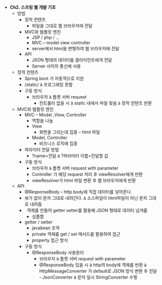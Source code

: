 ﻿- **Ch2. 스프링 웹 개발 기초**
  - 방법
    - 정적 컨텐츠
      - 파일을 그대로 웹 브라우저에 전달
    - MVC와 템플릿 엔진
      - JSP / php / … 
      - MVC – model view controller
      - server에서 html을 변형하여 웹 브라우저에 전달
    - API
      - JSON 형태의 데이터를 클라이언트에게 전달
      - Server 사이의 통신에 사용
  - 정적 컨텐츠
    - Spring boot 가 자동적으로 지원
    - /static/ à 프로그래밍 못함
    - 구동 방식
      - 브라우저 à 톰켓 서버 request
        - 컨트롤러 없을 시 à static 내에서 파일 찾음 à 정적 컨텐츠 반환
  - MVC와 템플릿 엔진
    - MVC – Model ,View, Controller
      - 역할을 나눔
      - View
        - 화면을 그리는데 집중 – html 파일
      - Model, Controller
        - 비즈니스 로직에 집중
    - 파라미터 전달 방법
      - ?name=전달 à ?파라미터 이름=전달할 값 
    - 구동 방식
      - 브라우저 à 톰켓 서버 request with parameter
      - Controller 가 해당 request 처리 후 viewResolver에게 반환
      - viewResolver가 html 파일 변환 후 웹 브라우저에게 반환
  - API
    - @ResponseBody – http body에 직접 데이터를 넣어준다.
    - 뷰가 없이 문자 그대로 내려간다. à 소스파일이 html파일이 아닌 문자 그대로 내려줌
    - ` `객체를 만들어 getter setter를 활용해 JSON 형태로 데이터 넘겨줌
      - 심플함
    - getter / setter
      - javabean 조약
      - private 객체를 get / set 메서드를 활용하여 접근
      - property 접근 방식
    - 구동 방식
      - @ResponseBody 사용원리
        - 브라우저 à 톰켓 서버 request with parameter
        - @ResponseBody 있을 시 à http의 body에 객체를 반환 
          à HttpMessageConverter 가 default로 JSON 방식 변환 후 전달 - JsonConverter
          à 문자 일시 StringConverter 수행 
